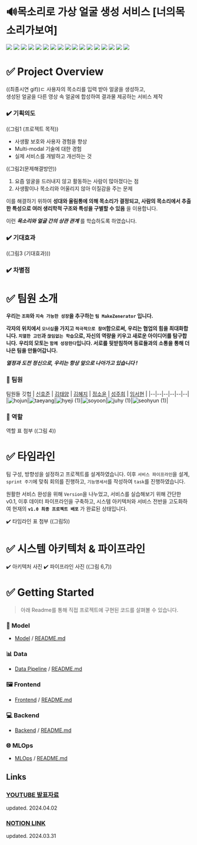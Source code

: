 
# 🔊목소리로 가상 얼굴 생성 서비스 [너의목소리가보여]
<img src="https://img.shields.io/badge/PyTorch-EE4C2C?style=for-the-badge&logo=PyTorch&logoColor=white"> <img src="https://img.shields.io/badge/Python-3776AB?style=for-the-badge&logo=Python&logoColor=white"> 
 <img src="https://img.shields.io/badge/opencv-5C3EE8?style=for-the-badge&logo=opencv&logoColor=white"> 
 <img src="https://img.shields.io/badge/mysql-4479A1?style=for-the-badge&logo=mysql&logoColor=white"> 
 <img src="https://img.shields.io/badge/github-181717?style=for-the-badge&logo=github&logoColor=white"> 
 <img src="https://img.shields.io/badge/git-F05032?style=for-the-badge&logo=git&logoColor=white">
 <img src="https://img.shields.io/badge/Docker-2496ED?style=for-the-badge&logo=Docker&logoColor=white">
  <img src="https://img.shields.io/badge/Flask-000000?style=for-the-badge&logo=Flask&logoColor=white">
  <img src="https://img.shields.io/badge/Prometheus-E6522C?style=for-the-badge&logo=Prometheus&logoColor=white">
  <img src="https://img.shields.io/badge/Grafana-F46800?style=for-the-badge&logo=Grafana&logoColor=white">
  <img src="https://img.shields.io/badge/NCP-03C75A?style=for-the-badge&logo=Naver&logoColor=white">
 <img src="https://img.shields.io/badge/RabbitMQ-FF6600?style=for-the-badge&logo=RabbitMQ&logoColor=white">
 <img src="https://img.shields.io/badge/Celery-37814A?style=for-the-badge&logo=Celery&logoColor=white">
<img src="https://img.shields.io/badge/minio-C72E49?style=for-the-badge&logo=minio&logoColor=white">
 <img src="https://img.shields.io/badge/amazonrds-527FFF?style=for-the-badge&logo=amazonrds&logoColor=white">
 <img src="https://img.shields.io/badge/svelte-FF3E00?style=for-the-badge&logo=svelte&logoColor=white">
 <img src="https://img.shields.io/badge/Linux-FCC624?style=for-the-badge&logo=Linux&logoColor=white">
 
# ✅ Project Overview
((최종시연 gif))ㄷ
사용자의 목소리를 입력 받아 얼굴을 생성하고,  
생성된 얼굴을 다른 영상 속 얼굴에 합성하여 결과물 제공하는 서비스 제작
###  ✔️ 기획의도

((그림1 (프로젝트 목적))
- 사생활 보호와 사용자 경험을 향상
- Multi-modal 기술에 대한 경험
- 실제 서비스를 개발하고 개선하는 것

((그림2(문제해결방안))
1. 요즘 얼굴을 드러내지 않고 활동하는 사람이 많아졌다는 점
2. 사생활이나 목소리와 어울리지 않아 이질감을 주는 문제

이를 해결하기 위하여 **성대와 울림통에 의해 목소리가 결정되고, 사람의 목소리에서 추출한 특성으로 여러 생리학적 구조와 특성을 구별할 수 있음** 을 이용합니다.

이런 ***목소리와 얼굴 간의 상관 관계*** 를 학습하도록 하였습니다.

###  ✔️ 기대효과
((그림3 (기대효과)))
### ✔️ 차별점 

# ✅ 팀원 소개
**우리는 `조화`와 `지속 가능한 성장`을 추구하는 `팀 MakeZenerator` 입니다.**

**각자의 위치에서 `오너십`을 가지고 `적극적으로 참여`함으로써, 우리는 협업의 힘을 최대화합니다. `치열한 고민`과 `끊임없는 학습`으로, 자신의 역량을 키우고 새로운 아이디어를 탐구합니다.** **우리의 모토는 `함께 성장한다`입니다. 서로를 뒷받침하며 동료들과의 소통을 통해 더 나은 팀을 만들어갑니다.**

***열정과 도전 정신으로, 우리는 항상 앞으로 나아가고 있습니다 !***
### 👥 팀원 
팀원들 깃헙
| [신호준](https://github.com/internationalwe) | [김태양](https://github.com/taeyang916) | [김혜지](https://github.com/carboxaminoo) | [정소윤](https://github.com/soyoonjeong) | [성주희](https://github.com/jouhy) | [임서현](https://github.com/dlatjgus0612) |
|--|--|--|--|--|--|
|![hojun](https://github.com/boostcampaitech6/level2-3-cv-finalproject-cv-08/assets/46400961/a1ee6720-efaa-4c8a-bbaa-af5ac3cb0df6)|![taeyang](https://github.com/boostcampaitech6/level2-3-cv-finalproject-cv-08/assets/46400961/e300980a-b7e7-4d3d-96d6-680804a1554d)|![hyeji (1)](https://github.com/boostcampaitech6/level2-3-cv-finalproject-cv-08/assets/46400961/7392ccf4-afc4-4936-8003-621f277ec158)|![soyoon](https://github.com/boostcampaitech6/level2-3-cv-finalproject-cv-08/assets/46400961/223e0b57-bf61-4035-bf98-0712cb7f3dd0)|![juhy (1)](https://github.com/boostcampaitech6/level2-3-cv-finalproject-cv-08/assets/46400961/f90e6806-2048-4321-8bc2-b088e4a6aaf2)|![seohyun (1)](https://github.com/boostcampaitech6/level2-3-cv-finalproject-cv-08/assets/46400961/21e2dcd9-c982-4695-a640-0770da6694bf)|

### 👥 역할 
역할 표 첨부 
((그림 4))

# ✅ 타임라인 
팀 구성, 방향성을 설정하고 프로젝트를 설계하였습니다. 이후 `서비스 파이프라인`을 설계,  `sprint 주기`에 맞춰 회의를 진행하고, `기능명세서`를 작성하여 `task`를 진행하였습니다.

원활한 서비스 완성을 위해 `Version`을 나누었고, 
서비스를  실습해보기  위해  간단한 v0.1,
이후  데이터 파이프라인을 구축하고, 시스템 아키텍처와 서비스 전반을 고도화하여 현재의 **`v1.0 최종 프로젝트 배포`** 가 완료된 상태입니다.

✔️ 타임라인 표 첨부 
((그림5))
# ✅ 시스템 아키텍처 & 파이프라인
✔️ 아키텍처 사진
✔️ 파이프라인 사진
((그림 6,7))

# ✅ Getting Started
> 아래 Readme를 통해 직접 프로젝트에 구현된 코드를 살펴볼 수 있습니다.

### 💫 Model
-   [Model](https://github.com/boostcampaitech6/level2-3-cv-finalproject-cv-08/tree/main/modeling)  /  [README.md](https://github.com/boostcampaitech6/level2-3-cv-finalproject-cv-08/tree/main/modeling/README.md)

### 📊 Data
-   [Data Pipeline](https://github.com/boostcampaitech6/level2-3-cv-finalproject-cv-08/tree/main/data)  /  [README.md](https://github.com/boostcampaitech6/level2-3-cv-finalproject-cv-08/tree/main/data/README.md)

### 🖼️ Frontend
-   [Frontend](https://github.com/boostcampaitech6/level2-3-cv-finalproject-cv-08/tree/main/frontend)  /  [README.md](https://github.com/boostcampaitech6/level2-3-cv-finalproject-cv-08/tree/main/frontend/README.md)

### 💻 Backend
-   [Backend](https://github.com/boostcampaitech6/level2-3-cv-finalproject-cv-08/tree/main/backend)  /  [README.md](https://github.com/boostcampaitech6/level2-3-cv-finalproject-cv-08/tree/main/backend/README.md)

### 🌐 MLOps
-   [MLOps](https://github.com/boostcampaitech6/level2-3-cv-finalproject-cv-08/tree/main/mlops)  /  [README.md](https://github.com/boostcampaitech6/level2-3-cv-finalproject-cv-08/tree/main/mlops/README.md)

## Links
### [YOUTUBE 발표자료](https://youtu.be/VJL6UQUTKrY?si=ZEs1L4BqvAnHlwvh) 
updated. 2024.04.02
### [NOTION LINK](https://truealex.notion.site/CV-08-d7987f38c09f470aababdedd822e96ca?pvs=4)
updated. 2024.03.31
